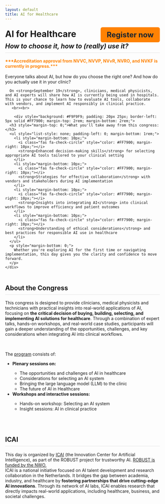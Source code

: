 ```yaml
---
layout: default
title: AI for Healthcare 
---
```


<div style="display: flex; justify-content: space-between; align-items: center; flex-wrap: wrap;">
  <h1 style="margin: 0;"><strong>AI for Healthcare</strong></h1>
  <a href="https://registratie.radboudumc.nl/166356/subscribe" target="_blank" style="
    background-color:rgb(255, 130, 3);
    color: rgb(27, 36, 48);
    padding: 10px 20px;
    text-decoration: none;
    border-radius: 6px;
    font-size: 24px;
    font-weight: bold;
    margin-top: 5px;
  ">
    Register now
  </a> 
</div>

<!-- <h2 style= "margin: 0;"></h2> -->
<h2 style="margin-top: 0; border-bottom: 2px solid #eee; padding-bottom: 0.5rem;"><i>How to choose it, how to (really) use it?</i></h2>

<div class="content">
  <p>
    <strong><span style="color: #FF8203;"> ***Accreditation approval from NVVC, NVVP, NVvR, NVRO, and NVKF is currently in progress.***</span></strong><br><br>
      Everyone talks about AI, but how do you choose the right one? And how do you actually use it in your clinic? <br>

      On <strong>September 19</strong>, clinicians, medical physicists, and AI experts will share how AI is currently being used in hospitals. This is your chance to learn how to evaluate AI tools, collaborate with vendors, and implement AI responsibly in clinical practice.
       <br><br>
<!-- 
      <p>What you'll take away from this congress:</p>
      <ul style="list-style: none; padding-left: 0;">
        <li><i class="fas fa-check-circle check-icon"></i> <strong>Enhanced decision-making skills</strong> for selecting appropriate AI tools tailored to your clinical setting</li>
        <li><i class="fas fa-check-circle check-icon"></i> <strong>Strategies for effective collaboration</strong> with vendors and stakeholders during AI implementation</li>
        <li><i class="fas fa-check-circle check-icon"></i> <strong>Insights into integrating AI</strong> into existing clinical workflows to improve efficiency and patient outcomes</li>
        <li><i class="fas fa-check-circle check-icon"></i> <strong>Understanding of ethical considerations</strong> and best practices for responsible AI use in healthcare</li>
      </ul>

    Whether you're exploring AI for the first time or navigating implementation, this day gives you the clarity and confidence to move forward. <br><br> -->

        <div style="background: #F9F9F9; padding: 20px 25px; border-left: 5px solid #FF7900; margin-top: 2rem; margin-bottom: 2rem;">
      <h3 style="margin-top: 0;">What you'll take away from this congress:</h3>
      <ul style="list-style: none; padding-left: 0; margin-bottom: 1rem;">
        <li style="margin-bottom: 10px;">
          <i class="fas fa-check-circle" style="color: #FF7900; margin-right: 10px;"></i>
          <strong>Enhanced decision-making skills</strong> for selecting appropriate AI tools tailored to your clinical setting
        </li>
        <li style="margin-bottom: 10px;">
          <i class="fas fa-check-circle" style="color: #FF7900; margin-right: 10px;"></i>
          <strong>Strategies for effective collaboration</strong> with vendors and stakeholders during AI implementation
        </li>
        <li style="margin-bottom: 10px;">
          <i class="fas fa-check-circle" style="color: #FF7900; margin-right: 10px;"></i>
          <strong>Insights into integrating AI</strong> into clinical workflows to improve efficiency and patient outcomes
        </li>
        <li style="margin-bottom: 10px;">
          <i class="fas fa-check-circle" style="color: #FF7900; margin-right: 10px;"></i>
          <strong>Understanding of ethical considerations</strong> and best practices for responsible AI use in healthcare
        </li>
      </ul>
      <p style="margin-bottom: 0;">
        Whether you're exploring AI for the first time or navigating implementation, this day gives you the clarity and confidence to move forward.
      </p>
    </div>

  <h2 style="margin-top: 3rem; border-bottom: 2px solid #eee; padding-bottom: 0.5rem;"><strong>About the Congress</strong></h2>
   <!-- <h2><strong>About the Congress</strong></h2> -->
    This congress is designed to provide clinicians, medical physicists and technicians with practical insights into real-world applications of AI, focusing on <strong>the critical decision of buying, building, selecting, and implementing AI solutions for healthcare</strong>. Through a combination of expert talks, hands-on workshops, and real-world case studies, participants will gain a deeper understanding of the opportunities, challenges, and key considerations when integrating AI into clinical workflows. <br> <br> <br>

   The <a href="{{ site.url }}/program">program</a> consists of:
      <ul>
       <li><strong>Plenary sessions on:</strong></li>
       <ul>
        <li>The opportunities and challenges of AI in healthcare </li>
        <li>Considerations for selecting an AI system </li>
        <li>Bringing the large language model (LLM) to the clinic</li>
        <li>The future of AI in Healthcare </li>
       </ul>
       <li><strong>Workshops and interactive sessions:</strong></li>
       <ul>
        <li>Hands-on workshop: Selecting an AI system</li>
        <li>Insight sessions: AI in clinical practice</li>
       </ul>
      </ul> <br> 

  <h2 style="margin-top: 3rem; border-bottom: 2px solid #eee; padding-bottom: 0.5rem;"><strong>ICAI</strong></h2>
   This day is organized by <a href="https://www.icai.ai/" target="_blank">ICAI</a> (the Innovation Center for Artificial Intelligence), as part of the ROBUST project for trustworthy AI. <a href="https://www.nwo.nl/onderzoeksprogrammas/kennis-en-innovatieconvenant-kic/langetermijnprogrammas-kic-2020-2023/robust-trustworthy-ai-based-systems-for-sustainable-growth" target="_blank">ROBUST is funded by the NWO. </a><br>
    ICAI is a national initiative focused on AI talent development and research collaboration in the Netherlands. It bridges the gap between academia, industry, and healthcare by <strong>fostering partnerships that drive cutting-edge AI innovations</strong>. Through its network of AI labs, ICAI enables research that directly impacts real-world applications, including healthcare, business, and societal challenges. 
   </p>
</div> <br>

<!-- ## Course Objectives
- Understand the buy vs. build principle in AI for healthcare  
- Gain insights into real-world AI applications and the implementation process  
- Learn practical selection criteria for AI systems  
- Engage in interactive workshops for hands-on experience  
- Discuss the future of AI in clinical practice with experts   -->

<!-- ## Who Should Attend?
- Healthcare professionals looking to integrate AI into clinical practice, including:  
  
  - Medical doctors  
  - Medical physicists  
  - Medical technicians 
 
- Decision-makers evaluating AI solutions for healthcare settings  
- Anyone seeking practical guidance on selecting and implementing AI systems   -->

<!-- ## ICAI
   <div class="content">
   <p>
    This day is organized by <a href="https://www.icai.ai/" target="_blank">ICAI</a> (Innovation Center for Artificial Intelligence), as part of the ROBUST inititative for trustworthy AI. 
    ICAI is a national initiative focused on AI talent development and research collaboration in the Netherlands. ICAI bridges the gap between academia, industry, and healthcare by <strong>fostering partnerships that drive cutting-edge AI innovations</strong>. Through its network of AI labs, ICAI enables research that directly impacts real-world applications, including healthcare, business, and societal challenges. 
    </p>
</div> -->

<!-- <div class="content">
    <p><strong>***</strong>Sign-ups are not open yet, but you can <a href="{{ site.url }}/contact">register your interest</a> to stay informed. We will keep you updated and let you know as soon as registration becomes available.<strong>***</strong></p>
</div> -->